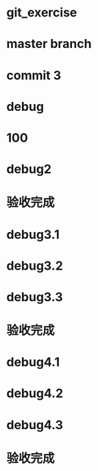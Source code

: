 # git_exercise
# master branch
# commit 3
# debug
# 100
# debug2
# 验收完成
# debug3.1
# debug3.2
# debug3.3
# 验收完成
# debug4.1
# debug4.2
# debug4.3
# 验收完成
